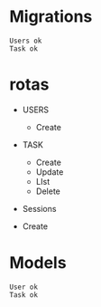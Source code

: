 # Migrations
    Users ok
    Task ok

# rotas
 - USERS
    * Create

 - TASK
    * Create
    * Update
    * LIst
    * Delete

 - Sessions
  * Create

 # Models
    User ok
    Task ok

